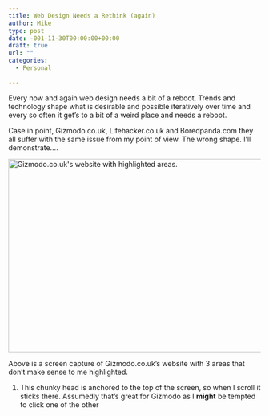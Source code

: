 ```yaml
---
title: Web Design Needs a Rethink (again)
author: Mike
type: post
date: -001-11-30T00:00:00+00:00
draft: true
url: ""
categories:
  - Personal

---
```

Every now and again web design needs a bit of a reboot. Trends and technology shape what is desirable and possible iteratively over time and every so often it get&#8217;s to a bit of a weird place and needs a reboot.

Case in point, Gizmodo.co.uk, Lifehacker.co.uk and Boredpanda.com they all suffer with the same issue from my point of view. The wrong shape. I&#8217;ll demonstrate&#8230;.

<a href="http://mikedixson.com/?attachment_id=528" rel="attachment wp-att-528"><img loading="lazy" class="aligncenter size-full wp-image-528" src="/wp-content/uploads/2015/01/whats_wrong_with_web_design1.png" alt="Gizmodo.co.uk's website with highlighted areas." width="683" height="385" srcset="/wp-content/uploads/2015/01/whats_wrong_with_web_design1.png 683w, /wp-content/uploads/2015/01/whats_wrong_with_web_design1-300x169.png 300w" sizes="(max-width: 683px) 100vw, 683px" /></a>

Above is a screen capture of Gizmodo.co.uk&#8217;s website with 3 areas that don&#8217;t make sense to me highlighted.

  1. This chunky head is anchored to the top of the screen, so when I scroll it sticks there. Assumedly that&#8217;s great for Gizmodo as I **might** be tempted to click one of the other
